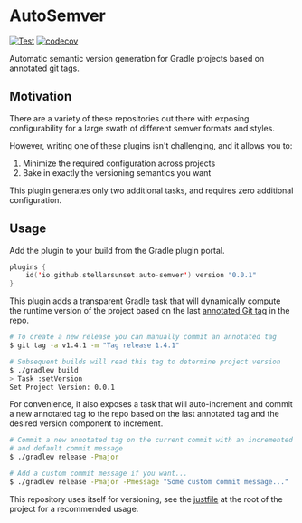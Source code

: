 # AutoSemver

[![Test](https://github.com/stellarsunset/auto-semver/actions/workflows/test.yaml/badge.svg)](https://github.com/stellarsunset/auto-semver/actions/workflows/test.yaml)
[![codecov](https://codecov.io/gh/stellarsunset/auto-semver/graph/badge.svg?token=vOMUPNbOEG)](https://codecov.io/gh/stellarsunset/auto-semver)

Automatic semantic version generation for Gradle projects based on annotated git tags.

## Motivation

There are a variety of these repositories out there with exposing configurability for a large swath of different semver
formats and styles.

However, writing one of these plugins isn't challenging, and it allows you to:

1. Minimize the required configuration across projects
2. Bake in exactly the versioning semantics you want

This plugin generates only two additional tasks, and requires zero additional configuration.

## Usage

Add the plugin to your build from the Gradle plugin portal.

```kotlin
plugins {
    id('io.github.stellarsunset.auto-semver') version "0.0.1"
}
```

This plugin adds a transparent Gradle task that will dynamically compute the runtime version of the project based on the
last [annotated Git tag](https://git-scm.com/book/en/v2/Git-Basics-Tagging) in the repo.

```bash
# To create a new release you can manually commit an annotated tag 
$ git tag -a v1.4.1 -m "Tag release 1.4.1"

# Subsequent builds will read this tag to determine project version
$ ./gradlew build
> Task :setVersion
Set Project Version: 0.0.1
```

For convenience, it also exposes a task that will auto-increment and commit a new annotated tag to the repo based on the
last annotated tag and the desired version component to increment.

```bash
# Commit a new annotated tag on the current commit with an incremented major release version 
# and default commit message
$ ./gradlew release -Pmajor

# Add a custom commit message if you want...
$ ./gradlew release -Pmajor -Pmessage "Some custom commit message..."
```

This repository uses itself for versioning, see the [justfile](./justfile) at the root of the project for a recommended
usage.